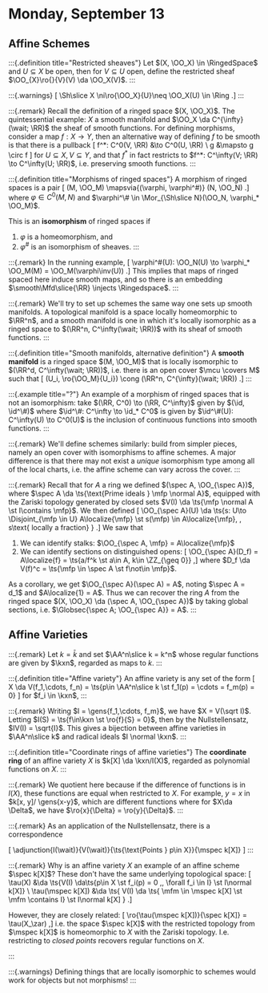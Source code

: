 # Monday, September 13

## Affine Schemes

:::{.definition title="Restricted sheaves"}
Let $(X, \OO_X) \in \RingedSpace$ and $U \subseteq X$ be open, then for $V \subseteq U$ open, define the restricted sheaf $\OO_{X}\ro{}{V}(V) \da \OO_X(V)$.
:::

:::{.warnings}
\[
\Sh\slice X \ni\ro{\OO_X}{U}\neq \OO_X(U) \in \Ring
.\]
:::

:::{.remark}
Recall the definition of a ringed space $(X, \OO_X)$.
The quintessential example: $X$ a smooth manifold and $\OO_X \da C^{\infty}(\wait; \RR)$ the sheaf of smooth functions.
For defining morphisms, consider a map $f:X\to Y$, then an alternative way of defining $f$ to be smooth is that there is a pullback 
\[
f^*: C^0(V, \RR) &\to C^0(U, \RR) \\
g &\mapsto g \circ f
\]
for $U \subseteq X, V \subseteq Y$, and that $f^*$ in fact restricts to $f^*: C^\infty(V; \RR) \to C^\infty(U; \RR)$, i.e. preserving smooth functions.
:::

:::{.definition title="Morphisms of ringed spaces"}
A morphism of ringed spaces is a pair
\[
(M, \OO_M) \mapsvia{(\varphi, \varphi^\#)} (N, \OO_N)
.\]
where $\varphi \in C^0(M, N)$ and $\varphi^\# \in \Mor_{\Sh\slice N}(\OO_N, \varphi_* \OO_M)$.

This is an **isomorphism** of ringed spaces if

1. $\varphi$ is a homeomorphism, and
2. $\varphi^\#$ is an isomorphism of sheaves.
:::

:::{.remark}
In the running example, 
\[
\varphi^\#(U): \OO_N(U) \to \varphi_* \OO_M(M) = \OO_M(\varphi\inv(U))
.\]
This implies that maps of ringed spaced here induce smooth maps, and so there is an embedding $\smooth\Mfd\slice{\RR} \injects \Ringedspace$.
:::

:::{.remark}
We'll try to set up schemes the same way one sets up smooth manifolds.
A topological manifold is a space locally homeomorphic to $\RR^n$, and a smooth manifold is one in which it's locally isomorphic as a ringed space to $(\RR^n, C^\infty(\wait; \RR))$ with its sheaf of smooth functions.
:::

:::{.definition title="Smooth manifolds, alternative definition"}
A **smooth manifold** is a ringed space $(M, \OO_M)$ that is locally isomorphic to $(\RR^d, C^\infty(\wait; \RR))$, i.e. there is an open cover $\mcu \covers M$ such that 
\[
(U_i, \ro{\OO_M}{U_i}) \cong (\RR^n, C^{\infty}(\wait; \RR))
.\]
:::

:::{.example title="?"}
An example of a morphism of ringed spaces that is not an isomorphism:
take $(\RR, C^0) \to (\RR, C^\infty)$ given by $(\id, \id^\#)$ where $\id^\#: C^\infty \to \id_* C^0$ is given by $\id^\#(U): C^\infty(U) \to C^0(U)$ is the inclusion of continuous functions into smooth functions.
:::

:::{.remark}
We'll define schemes similarly: build from simpler pieces, namely an open cover with isomorphisms to affine schemes. 
A major difference is that there may not exist a *unique* isomorphism type among all of the local charts, i.e. the affine scheme can vary across the cover.
:::

:::{.remark}
Recall that for $A$ a ring we defined $(\spec A, \OO_{\spec A})$, where $\spec A \da \ts{\text{Prime ideals } \mfp \normal A}$, equipped with the Zariski topology generated by closed sets $V(I) \da \ts{\mfp \normal A \st I\contains \mfp}$.
We then defined 
\[
\OO_{\spec A}(U) \da \ts{s: U\to \Disjoint_{\mfp \in U} A\localize{\mfp}
\st
s(\mfp) \in A\localize{\mfp}, \, s\text{ locally a fraction}
}
.\]
We saw that

1. We can identify stalks: $\OO_{\spec A, \mfp} = A\localize{\mfp}$
2. We can identify sections on distinguished opens: 
\[
\OO_{\spec A}(D_f) = A\localize{f} = \ts{a/f^k \st a\in A, k\in \ZZ_{\geq 0}}
,\]
where $D_f \da V(f)^c = \ts{\mfp \in \spec A \st f\not\in \mfp}$.

As a corollary, we get $\OO_{\spec A}(\spec A) = A$, noting $\spec A = d_1$ and $A\localize{1} = A$.
Thus we can recover the ring $A$ from the ringed space $(X, \OO_X) \da (\spec A, \OO_{\spec A})$ by taking global sections, i.e. $\Globsec{\spec A; \OO_{\spec A}} = A$.
:::

## Affine Varieties

:::{.remark}
Let $k = \bar k$ and set $\AA^n\slice k = k^n$ whose regular functions are given by $\kxn$, regarded as maps to $k$.
:::

:::{.definition title="Affine variety"}
An affine variety is any set of the form 
\[
X \da V(f_1,\cdots, f_n) = \ts{p\in \AA^n\slice k \st f_1(p) = \cdots = f_m(p) = 0}
\]
for $f_i \in \kxn$,
:::

:::{.remark}
Writing $I = \gens{f_1,\cdots, f_m}$, we have $X = V(\sqrt I)$.
Letting $I(S) = \ts{f\in\kxn \st \ro{f}{S} = 0}$, then by the Nullstellensatz, $IV(I) = \sqrt{I}$.
This gives a bijection between affine varieties in $\AA^n\slice k$ and radical ideals $I \normal \kxn$.
:::

:::{.definition title="Coordinate rings of affine varieties"}
The **coordinate ring** of an affine variety $X$ is $k[X] \da \kxn/I(X)$, regarded as polynomial functions on $X$.
:::

:::{.remark}
We quotient here because if the difference of functions is in $I(X)$, these functions are equal when restricted to $X$.
For example, $y=x$ in $k[x, y]/ \gens{x-y}$, which are different functions where for $X\da \Delta$, we have $\ro{x}{\Delta} = \ro{y}{\Delta}$.
:::

:::{.remark}
As an application of the Nullstellensatz, there is a correspondence

\[
\adjunction{I(\wait)}{V(\wait)}{\ts{\text{Points } p\in X}}{\mspec k[X]}
\]
:::

:::{.remark}
Why is an affine variety $X$ an example of an affine scheme $\spec k[X]$?
These don't have the same underlying topological space:
\[
\tau(X) &\da \ts{V(I) \da\ts{p\in X \st f_i(p) = 0 \,\, \forall f_i \in I} \st I\normal k[X]} \\
\tau(\mspec k[X]) &\da \ts{ V(I) \da \ts{ \mfm \in \mspec k[X] \st \mfm \contains I} \st I\normal k[X] }
.\]

However, they are closely related: 
\[
\ro{\tau(\mspec k[X])}{\spec k[X]} = \tau(X_\zar)
,\]
i.e. the space $\spec k[X]$ with the restricted topology from $\mspec k[X]$ is homeomorphic to $X$ with the Zariski topology.
I.e. restricting to *closed points* recovers regular functions on $X$.

:::

:::{.warnings}
Defining things that are locally isomorphic to schemes would work for objects but not morphisms!
:::


